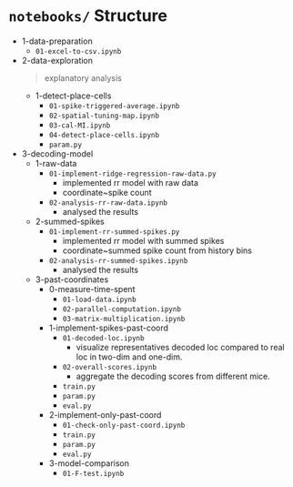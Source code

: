 # `notebooks/` Structure

- 1-data-preparation
    - `01-excel-to-csv.ipynb`
- 2-data-exploration
    > explanatory analysis 
    - 1-detect-place-cells
        - `01-spike-triggered-average.ipynb`
        - `02-spatial-tuning-map.ipynb`
        - `03-cal-MI.ipynb`
        - `04-detect-place-cells.ipynb`
        - `param.py`
- 3-decoding-model
    - 1-raw-data
        - `01-implement-ridge-regression-raw-data.py`
            - implemented rr model with raw data
            - coordinate~spike count
        - `02-analysis-rr-raw-data.ipynb`
            - analysed the results
    - 2-summed-spikes
        - `01-implement-rr-summed-spikes.py`
            - implemented rr model with summed spikes
            - coordinate~summed spike count from history bins
        - `02-analysis-rr-summed-spikes.ipynb`
            - analysed the results
    - 3-past-coordinates
        - 0-measure-time-spent
            - `01-load-data.ipynb`
            - `02-parallel-computation.ipynb`
            - `03-matrix-multiplication.ipynb`
        - 1-implement-spikes-past-coord
            - `01-decoded-loc.ipynb`
                - visualize representatives decoded loc compared to real loc in two-dim and one-dim.
            - `02-overall-scores.ipynb`
                - aggregate the decoding scores from different mice.
            - `train.py`
            - `param.py`
            - `eval.py`
        - 2-implement-only-past-coord
            - `01-check-only-past-coord.ipynb`
            - `train.py`
            - `param.py`
            - `eval.py`
        - 3-model-comparison
            - `01-F-test.ipynb`